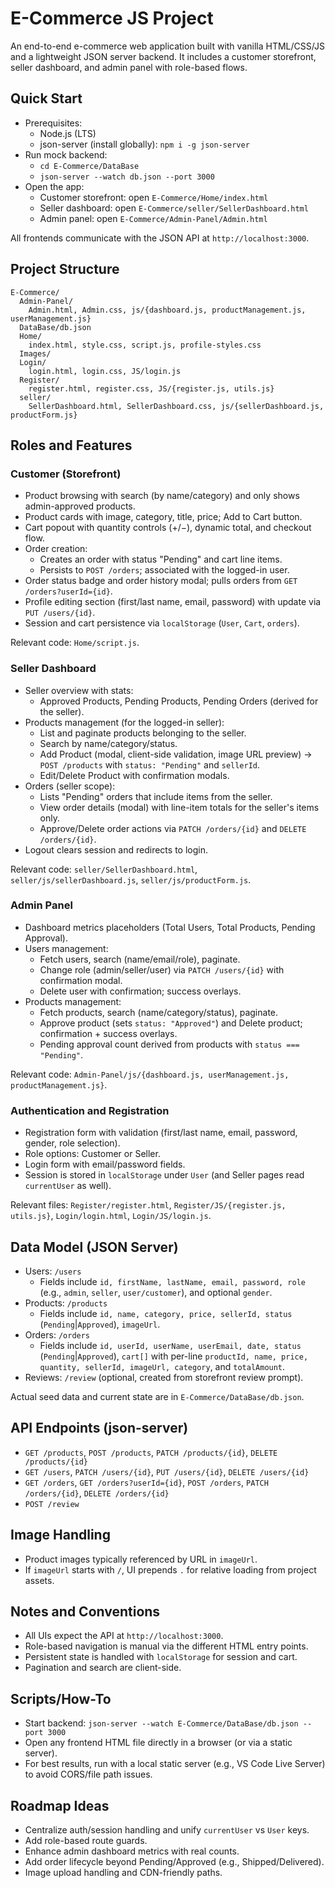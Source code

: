 # E-Commerce JS Project

An end-to-end e-commerce web application built with vanilla HTML/CSS/JS and a lightweight JSON server backend. It includes a customer storefront, seller dashboard, and admin panel with role-based flows.

## Quick Start

- Prerequisites:
  - Node.js (LTS)
  - json-server (install globally): `npm i -g json-server`
- Run mock backend:
  - `cd E-Commerce/DataBase`
  - `json-server --watch db.json --port 3000`
- Open the app:
  - Customer storefront: open `E-Commerce/Home/index.html`
  - Seller dashboard: open `E-Commerce/seller/SellerDashboard.html`
  - Admin panel: open `E-Commerce/Admin-Panel/Admin.html`

All frontends communicate with the JSON API at `http://localhost:3000`.

## Project Structure

```
E-Commerce/
  Admin-Panel/
    Admin.html, Admin.css, js/{dashboard.js, productManagement.js, userManagement.js}
  DataBase/db.json
  Home/
    index.html, style.css, script.js, profile-styles.css
  Images/
  Login/
    login.html, login.css, JS/login.js
  Register/
    register.html, register.css, JS/{register.js, utils.js}
  seller/
    SellerDashboard.html, SellerDashboard.css, js/{sellerDashboard.js, productForm.js}
```

## Roles and Features

### Customer (Storefront)
- Product browsing with search (by name/category) and only shows admin-approved products.
- Product cards with image, category, title, price; Add to Cart button.
- Cart popout with quantity controls (+/−), dynamic total, and checkout flow.
- Order creation:
  - Creates an order with status "Pending" and cart line items.
  - Persists to `POST /orders`; associated with the logged-in user.
- Order status badge and order history modal; pulls orders from `GET /orders?userId={id}`.
- Profile editing section (first/last name, email, password) with update via `PUT /users/{id}`.
- Session and cart persistence via `localStorage` (`User`, `Cart`, `orders`).

Relevant code: `Home/script.js`.

### Seller Dashboard
- Seller overview with stats:
  - Approved Products, Pending Products, Pending Orders (derived for the seller).
- Products management (for the logged-in seller):
  - List and paginate products belonging to the seller.
  - Search by name/category/status.
  - Add Product (modal, client-side validation, image URL preview) → `POST /products` with `status: "Pending"` and `sellerId`.
  - Edit/Delete Product with confirmation modals.
- Orders (seller scope):
  - Lists "Pending" orders that include items from the seller.
  - View order details (modal) with line-item totals for the seller's items only.
  - Approve/Delete order actions via `PATCH /orders/{id}` and `DELETE /orders/{id}`.
- Logout clears session and redirects to login.

Relevant code: `seller/SellerDashboard.html`, `seller/js/sellerDashboard.js`, `seller/js/productForm.js`.

### Admin Panel
- Dashboard metrics placeholders (Total Users, Total Products, Pending Approval).
- Users management:
  - Fetch users, search (name/email/role), paginate.
  - Change role (admin/seller/user) via `PATCH /users/{id}` with confirmation modal.
  - Delete user with confirmation; success overlays.
- Products management:
  - Fetch products, search (name/category/status), paginate.
  - Approve product (sets `status: "Approved"`) and Delete product; confirmation + success overlays.
  - Pending approval count derived from products with `status === "Pending"`.

Relevant code: `Admin-Panel/js/{dashboard.js, userManagement.js, productManagement.js}`.

### Authentication and Registration
- Registration form with validation (first/last name, email, password, gender, role selection).
- Role options: Customer or Seller.
- Login form with email/password fields.
- Session is stored in `localStorage` under `User` (and Seller pages read `currentUser` as well).

Relevant files: `Register/register.html`, `Register/JS/{register.js, utils.js}`, `Login/login.html`, `Login/JS/login.js`.

## Data Model (JSON Server)
- Users: `/users`
  - Fields include `id, firstName, lastName, email, password, role` (e.g., `admin`, `seller`, `user/customer`), and optional `gender`.
- Products: `/products`
  - Fields include `id, name, category, price, sellerId, status` (`Pending`|`Approved`), `imageUrl`.
- Orders: `/orders`
  - Fields include `id, userId, userName, userEmail, date, status` (`Pending`|`Approved`), `cart[]` with per-line `productId, name, price, quantity, sellerId, imageUrl, category`, and `totalAmount`.
- Reviews: `/review` (optional, created from storefront review prompt).

Actual seed data and current state are in `E-Commerce/DataBase/db.json`.

## API Endpoints (json-server)
- `GET /products`, `POST /products`, `PATCH /products/{id}`, `DELETE /products/{id}`
- `GET /users`, `PATCH /users/{id}`, `PUT /users/{id}`, `DELETE /users/{id}`
- `GET /orders`, `GET /orders?userId={id}`, `POST /orders`, `PATCH /orders/{id}`, `DELETE /orders/{id}`
- `POST /review`

## Image Handling
- Product images typically referenced by URL in `imageUrl`.
- If `imageUrl` starts with `/`, UI prepends `.` for relative loading from project assets.

## Notes and Conventions
- All UIs expect the API at `http://localhost:3000`.
- Role-based navigation is manual via the different HTML entry points.
- Persistent state is handled with `localStorage` for session and cart.
- Pagination and search are client-side.

## Scripts/How-To
- Start backend: `json-server --watch E-Commerce/DataBase/db.json --port 3000`
- Open any frontend HTML file directly in a browser (or via a static server).
- For best results, run with a local static server (e.g., VS Code Live Server) to avoid CORS/file path issues.

## Roadmap Ideas
- Centralize auth/session handling and unify `currentUser` vs `User` keys.
- Add role-based route guards.
- Enhance admin dashboard metrics with real counts.
- Add order lifecycle beyond Pending/Approved (e.g., Shipped/Delivered).
- Image upload handling and CDN-friendly paths.
